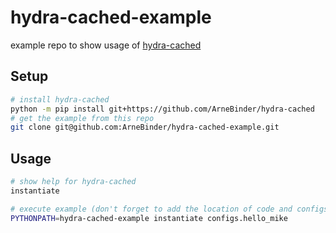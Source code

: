 # hydra-cached-example
example repo to show usage of [hydra-cached](https://github.com/ArneBinder/hydra-cached)

## Setup

```bash
# install hydra-cached
python -m pip install git+https://github.com/ArneBinder/hydra-cached
# get the example from this repo
git clone git@github.com:ArneBinder/hydra-cached-example.git
```

## Usage
```bash
# show help for hydra-cached
instantiate

# execute example (don't forget to add the location of code and configs to the python path)
PYTHONPATH=hydra-cached-example instantiate configs.hello_mike
```
